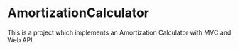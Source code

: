 # AmortizationCalculator
This is a project which implements an Amortization Calculator with MVC and Web API.
